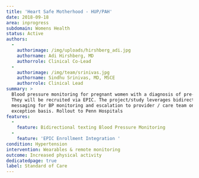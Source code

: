 ```yaml
---
title: 'Heart Safe Motherhood - HUP/PAH'
date: 2018-09-18
area: inprogress
subdomain: Womens Health
status: Active
authors:
  - 
    authorimage: /img/uploads/hirshberg_adi.jpg
    authorname: Adi Hirshberg, MD
    authorrole: Clinical Co-Lead
  - 
    authorimage: /img/team/srinivas.jpg
    authorname: Sindhu Srinivas, MD, MSCE
    authorrole: Clinical Lead
summary: >
  Blood pressure monitoring for pregnant women with a diagnosis of pre-eclampsia.
  They will be recruited via EPIC. The project/study leverages bidirectional
  messaging for BP monitoring and escalation to provider / care team on an
  exception basis. Rollout to Penn Hospitals
features:
  - 
    feature: Bidirectional texting Blood Pressure Monitoring
  - 
    feature: 'EPIC Enrollment Integration '
condition: Hypertension
intervention: Wearables & remote monitoring
outcome: Increased physical activity
dedicatedpage: true
label: Standard of Care
---
```


